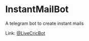 # InstantMailBot
A telegram bot to create instant mails

Link: 
<a href="https://t.me/LiveCricBot">@LiveCricBot</a>
